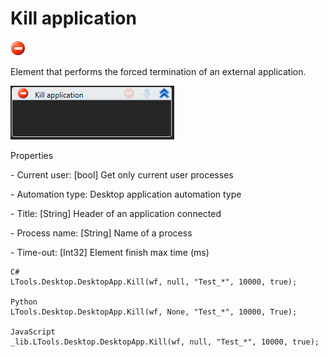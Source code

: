 # Kill application

![](<../../../.gitbook/assets/0 (83).png>)

Element that performs the forced termination of an external application.

![](<../../../.gitbook/assets/1 (71).png>)

Properties

&#x20; \- Current user: \[bool] Get only current user processes

&#x20;\- Automation type: Desktop application automation type

&#x20;\- Title: \[String] Header of an application connected

&#x20;\- Process name: \[String] Name of a process

&#x20;\- Time-out: \[Int32] Element finish max time (ms)

```
C#
LTools.Desktop.DesktopApp.Kill(wf, null, "Test_*", 10000, true);

Python
LTools.Desktop.DesktopApp.Kill(wf, None, "Test_*", 10000, True);

JavaScript
_lib.LTools.Desktop.DesktopApp.Kill(wf, null, "Test_*", 10000, true);
```
